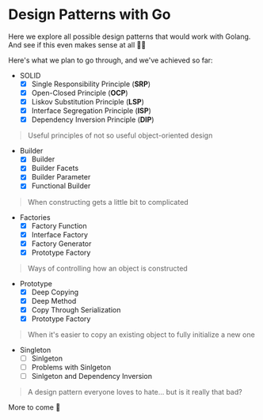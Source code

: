 # Design Patterns with Go

Here we explore all possible design patterns that would work with Golang.
And see if this even makes sense at all 👨‍🔬

Here's what we plan to go through, and we've achieved so far:

- SOLID
    - [x] Single Responsibility Principle (**SRP**)
    - [x] Open-Closed Principle (**OCP**)
    - [x] Liskov Substitution Principle (**LSP**)
    - [x] Interface Segregation Principle (**ISP**)
    - [x] Dependency Inversion Principle (**DIP**)

> Useful principles of not so useful object-oriented design

- Builder
    - [x] Builder
    - [x] Builder Facets
    - [x] Builder Parameter
    - [x] Functional Builder

> When constructing gets a little bit to complicated

- Factories
    - [x] Factory Function
    - [x] Interface Factory
    - [x] Factory Generator
    - [x] Prototype Factory

> Ways of controlling how an object is constructed

- Prototype
    - [X] Deep Copying
    - [X] Deep Method
    - [x] Copy Through Serialization
    - [x] Prototype Factory

> When it's easier to copy an existing object to fully initialize a new one

- Singleton
    - [ ] Sinlgeton
    - [ ] Problems with Sinlgeton
    - [ ] Sinlgeton and Dependency Inversion

> A design pattern everyone loves to hate... but is it really that bad?

More to come 🚀